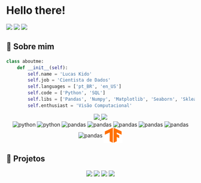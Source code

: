 # Hello there!

<div>
  <a href="https://www.linkedin.com/in/lucas-seiji-kido-359a3998/" target="_blank"><img src="https://img.shields.io/badge/-LucasKido-blue?style=for-the-badge&logo=linkedin&logoColor=white" target="_blank"></a>
  <a href="mailto:lucas.kido19@gmail.com"><img src="https://img.shields.io/badge/-lucas.kido19-D14836?style=for-the-badge&logo=gmail&logoColor=white"></a>
  <a href="https://medium.com/@lucas.kido19"><img src="https://img.shields.io/badge/Medium-12100E?style=for-the-badge&logo=medium&logoColor=white"></a>
</div>

## 👤 Sobre mim

```python
class aboutme:
    def __init__(self):
        self.name = 'Lucas Kido'
        self.job = 'Cientista de Dados'
        self.languages = ['pt_BR', 'en_US']
        self.code = ['Python', 'SQL']
        self.libs = ['Pandas', 'Numpy', 'Matplotlib', 'Seaborn', 'Sklearn', 'Tensorflow', 'Pyspark']
        self.enthusiast = 'Visão Computacional'
```

<div align="center">
  <a href="https://github.com/LucasKido">
  <img height="180em" src="https://github-readme-stats.vercel.app/api?username=LucasKido&show_icons&theme=nightowl&include_all_commits=true&count_private=true"/>
  <img heigth="180em" src="https://github-readme-stats.vercel.app/api/top-langs/?username=LucasKido&layout=compact&langs_count=16&theme=nightowl"/>
  </a>
</div>

<div align="center">
  <img align="center" alt="python" height="40" width="50" src="https://cdn.jsdelivr.net/gh/devicons/devicon/icons/jupyter/jupyter-original.svg"/>
  <img align="center" alt="python" height="40" width="50" src="https://cdn.jsdelivr.net/gh/devicons/devicon/icons/python/python-original.svg"/>
  <img align="center" alt="pandas" height="40" width="50" src="https://cdn.jsdelivr.net/gh/devicons/devicon/icons/pandas/pandas-original.svg"/>
  <img align="center" alt="pandas" height="40" width="50" src="https://cdn.jsdelivr.net/gh/devicons/devicon/icons/numpy/numpy-original.svg"/>
  <img align="center" alt="pandas" height="40" width="40" src="https://upload.wikimedia.org/wikipedia/commons/thumb/8/84/Matplotlib_icon.svg/360px-Matplotlib_icon.svg.png"/>
  <img align="center" alt="pandas" height="40" width="50" src="https://seaborn.pydata.org/_static/logo-wide-lightbg.svg"/>
  <img align="center" alt="pandas" height="40" width="50" src="https://iconape.com/wp-content/files/mw/351103/svg/scikit-learn-seeklogo.com.svg"/>
  <img align="center" alt="pandas" height="40" width="50" src="https://lightgbm.readthedocs.io/en/latest/_images/LightGBM_logo_black_text.svg"/>
  <img align="center" alt="pandas" height="40" width="50" src="https://github.com/devicons/devicon/blob/master/icons/tensorflow/tensorflow-original.svg"/>
</div>

## 🚧 Projetos

<div align="center">
  <a href="https://github.com/LucasKido/aparment-recommender"><img align="center" src="https://github-readme-stats.vercel.app/api/pin/?username=LucasKido&repo=aparment-recommender&show_icons=true&theme=nightowl"/></a>
  <a href="https://github.com/LucasKido/multi-scale-cnn-ts"><img align="center" src="https://github-readme-stats.vercel.app/api/pin/?username=LucasKido&repo=multi-scale-cnn-ts&show_icons=true&theme=nightowl"/></a>
  <a href="https://github.com/LucasKido/face-verification"><img align="center" src="https://github-readme-stats.vercel.app/api/pin/?username=LucasKido&repo=face-verification&show_icons=true&theme=nightowl"/></a>
  <a href="https://github.com/LucasKido/mtcnn"><img align="center" src="https://github-readme-stats.vercel.app/api/pin/?username=LucasKido&repo=mtcnn&show_icons=true&theme=nightowl"/></a>
</div
